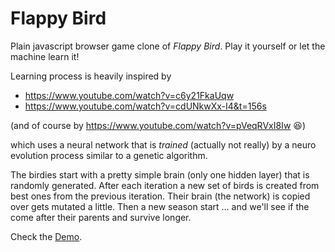 # Flappy Bird

Plain javascript browser game clone of *Flappy Bird*. Play it yourself or let the machine learn it!

Learning process is heavily inspired by

* https://www.youtube.com/watch?v=c6y21FkaUqw
* https://www.youtube.com/watch?v=cdUNkwXx-I4&t=156s

(and of course by https://www.youtube.com/watch?v=pVeqRVxI8Iw :laughing:)

which uses a neural network that is *trained* (actually not really) by a neuro evolution process similar to a genetic algorithm.

The birdies start with a pretty simple brain (only one hidden layer) that is randomly generated. After each iteration a new set of birds is created from best ones from the previous iteration. Their brain (the network) is copied over gets mutated a little. Then a new season start ... and we'll see if the come after their parents and survive longer.

Check the [Demo](https://goepfert.github.io/flappybird/).
